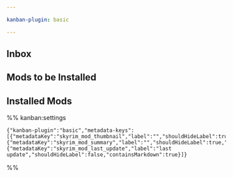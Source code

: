 ```yaml
---

kanban-plugin: basic

---
```


## Inbox



## Mods to be Installed



## Installed Mods





%% kanban:settings
```
{"kanban-plugin":"basic","metadata-keys":[{"metadataKey":"skyrim_mod_thumbnail","label":"","shouldHideLabel":true,"containsMarkdown":true},{"metadataKey":"skyrim_mod_summary","label":"","shouldHideLabel":true,"containsMarkdown":true},{"metadataKey":"skyrim_mod_last_update","label":"last update","shouldHideLabel":false,"containsMarkdown":true}]}
```
%%